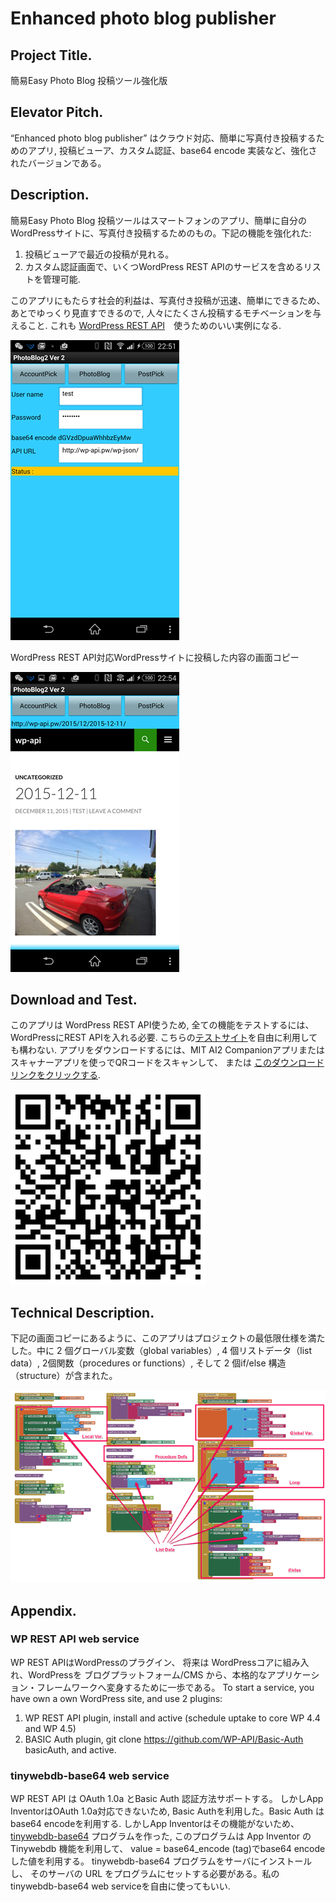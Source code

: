 # Enhanced photo blog publisher

## Project Title.
簡易Easy Photo Blog 投稿ツール強化版

## Elevator Pitch.
“Enhanced photo blog publisher” はクラウド対応、簡単に写真付き投稿するためのアプリ, 投稿ビューア、カスタム認証、base64 encode 実装など、強化されたバージョンである。

## Description.
簡易Easy Photo Blog 投稿ツールはスマートフォンのアプリ、簡単に自分のWordPressサイトに、写真付き投稿するためのもの。下記の機能を強化れた:
1.	投稿ビューアで最近の投稿が見れる。
2.	カスタム認証画面で、いくつWordPress REST APIのサービスを含めるリストを管理可能.

このアプリにもたらす社会的利益は、写真付き投稿が迅速、簡単にできるため、あとでゆっくり見直すできるので, 人々にたくさん投稿するモチベーションを与えること. これも [WordPress REST API](http://wp-api.org/)　使うためのいい実例になる.

![](./PhotoBlog2app.png)

WordPress REST API対応WordPressサイトに投稿した内容の画面コピー

![](./PhotoBlog2web.png)

## Download and Test.
このアプリは WordPress REST API使うため, 全ての機能をテストするには、WordPressにREST APIを入れる必要. こちらの[テストサイト](http://wp-api.pw/)を自由に利用しても構わない. アプリをダウンロードするには、MIT AI2 Companionアプリまたはスキャナーアプリを使っでQRコードをスキャンして、 または [このダウンロードリンクをクリックする](https://sites.google.com/site/chen420/my-apk/PhotoBlog%20%281%29.apk?attredirects=0&d=1).

![](./PhotoBlog2download.png)

## Technical Description.
下記の画面コピーにあるように、このアプリはプロジェクトの最低限仕様を満たした。中に 2 個グローバル変数（global variables）, 4 個リストデータ（list data）, 2個関数（procedures or functions）, そして 2 個if/else 構造（structure）が含まれた。

![](./PhotoBlog2blocks.png)

##   Appendix.

### WP REST API web service
WP REST APIはWordPressのプラグイン、 将来は WordPressコアに組み入れ、WordPressを ブログプラットフォーム/CMS から、本格的なアプリケーション・フレームワークへ変身するために一歩である。
To start a service, you have own a own WordPress site, and use 2 plugins:
1.	WP REST API plugin, install and active (schedule uptake to core WP 4.4 and WP 4.5)
2.	BASIC Auth plugin, git clone https://github.com/WP-API/Basic-Auth basicAuth, and active.

### tinywebdb-base64 web service
WP REST API は OAuth 1.0a とBasic Auth 認証方法サポートする。 しかしApp InventorはOAuth 1.0a対応できないため, Basic Authを利用した。Basic Auth はbase64 encodeを利用する. しかしApp Inventorはその機能がないため、 [tinywebdb-base64](https://edu2web.github.io/tinywebdb-base64/) プログラムを作った, このプログラムは App Inventor のTinywebdb 機能を利用して、 value = base64_encode (tag)でbase64 encodeした値を利用する。 tinywebdb-base64 プログラムをサーバにインストールし、 そのサーバの URL をプログラムにセットする必要がある。私のtinywebdb-base64 web serviceを自由に使ってもいい.
